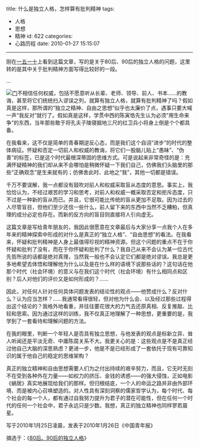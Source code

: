 title: 什么是独立人格，怎样算有批判精神
tags:
  - 人格
  - 思想
  - 精神
id: 622
categories:
  - 心路历程
date: 2010-01-27 15:15:07
---

刚在[一五一十](http://www.my1510.cn)上看到这篇文章，写的是关于80后、90后的独立人格的问题，这里转的是其中关于批判精神方面写得比较好的一段。

...

[![门](http://farm3.static.flickr.com/2726/4307963103_4538676f6d.jpg)](http://farm3.static.flickr.com/2726/4307963103_4538676f6d.jpg "门")不相信任何权威，包括不愿意听从长辈、老师、领导、前人、书本……的教诲，甚至将它们统统扫入谬误之列，就算有独立人格，就算有批判精神了吗？假如真是这样，那所谓的“独立之精神、自由之思想”似乎也太廉价了点，遇事只要大喊一声“我反对”就行了。假如真是这样，学贯中西的陈寅恪先生认为必须“用生命来争”的东西，当年那些敢于将孔夫子陵寝掘地三尺的红卫兵小将身上倒是个个都具备。

在我看来，这不仅是简单的青春期逆反心态，而是我们这个自诩“进步”的时代的整体病征。怀疑和否定一切前人和权威的教诲，将它们一股脑儿贴上“愚昧”、“伪善”的标签，已是这个时代最根深蒂固的思维方式。可是说起来非常奇怪的是：充满怀疑精神的我们却从来不会哪怕是稍微怀疑一下我们自己，仿佛我们头脑里的那些“正确观念”是生来就有的；仿佛舍此时、此地之“我”，其他一切都是错误。

千万不要误解，我一点都没有鼓吹对前人和权威采取盲从态度的意思。事实上，我恰恰认为，不经过艰苦的学习和思考，对前人和权威一概采取否定和拒斥态度，只不过是一种新的盲从而已。并且，它很可能比传统的盲从更加不足取。因为过去的人尽管盲目，但他们至少还信一些什么，前人留下来的东西中当然不乏糟粕，但真理的成分必定也存在。而新的反方向的盲目则直接将人引向虚无。<!--more-->

这篇文章是写给青年朋友的，我因此很愿意在文章最后与大家分享一点我个人在多年来的精神探索中形成的对什么是真正的“独立人格”、“自由思想”的看法。在我看来，怀疑和批判精神是人身上最值得珍视的精神资源。但这个问题的重点不在于你怀疑和批判了没有，而在于你怀疑和批判了什么？我自己从来不会认为某一位古代先哲所说的话都是绝对真理，当然我一般也不会认定它们都是绝对谬误。我总是更多地希望去体悟和理解他为什么以及是在什么样的语境下说那些话的？这句话在他那个时代（社会环境）的意义与在我们这个时代（社会环境）有什么相同点和区别？后人对他们的评价又是如何形成的？……

因此，对任何人针对任何具体问题发表的结论性的观点——他赞成什么？反对什么？认为应当怎样？……我通常看得很轻，但对他为什么会、以及经过那些过程得出这个结论的？我格外地看重，并往往要花很大的力气去还原真相、反复推敲、比较和思索。因为通过这样的训练，我不仅真正地理解了一种思想，更重要的是，我学到了一套看待和理解问题的方法。

在我的眼里，判断一个年轻人是否具有独立思想，与他发表的观点是标新立异、耸人听闻还是平淡无奇、中庸陈腐关系不大。我更关心的是：这些观点是不是真正经过他自己大脑的深思熟虑？更进一步，他是不是已经形成了一套依托于现有可靠知识的属于他自己的稳定的思维架构？

真正的独立精神和自由思想需要人们为之付出持续的艰辛努力，而且，它无时无刻不在受到各种外在力量——如权力的挤压、金钱的诱惑——的强大侵蚀，正如电影《蜗居》真实地展现给我们的那样。但归根结底，一个人的命运之路并非由外部环境、而是被内心召唤塑造的。对人性具有深刻洞察的儒家哲学认为，每个时代、每个社会的每一个人，都有通过自我努力提升为君子的潜在可能性，但在任何一个时代的任何一个社会中，君子永远只是少数。我想，真正的独立精神也同样寥若晨星。

写于2010年1月25日凌晨，发表于2010年1月26日《中国青年报》

摘选于：《[80后、90后的独立人格](http://www.my1510.cn/article.php?id=e11bf83b3989d017)》